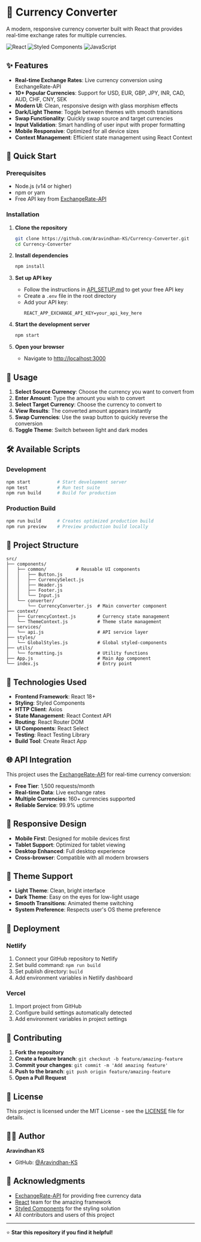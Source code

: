 # 💱 Currency Converter

A modern, responsive currency converter built with React that provides real-time exchange rates for multiple currencies.

![React](https://img.shields.io/badge/React-18+-61DAFB?style=flat-square&logo=react&logoColor=white)
![Styled Components](https://img.shields.io/badge/Styled--Components-DB7093?style=flat-square&logo=styled-components&logoColor=white)
![JavaScript](https://img.shields.io/badge/JavaScript-ES6+-F7DF1E?style=flat-square&logo=javascript&logoColor=black)

## ✨ Features

- **Real-time Exchange Rates**: Live currency conversion using ExchangeRate-API
- **10+ Popular Currencies**: Support for USD, EUR, GBP, JPY, INR, CAD, AUD, CHF, CNY, SEK
- **Modern UI**: Clean, responsive design with glass morphism effects
- **Dark/Light Theme**: Toggle between themes with smooth transitions
- **Swap Functionality**: Quickly swap source and target currencies
- **Input Validation**: Smart handling of user input with proper formatting
- **Mobile Responsive**: Optimized for all device sizes
- **Context Management**: Efficient state management using React Context

## 🚀 Quick Start

### Prerequisites
- Node.js (v14 or higher)
- npm or yarn
- Free API key from [ExchangeRate-API](https://app.exchangerate-api.com/sign-up)

### Installation

1. **Clone the repository**
   ```bash
   git clone https://github.com/Aravindhan-KS/Currency-Converter.git
   cd Currency-Converter
   ```

2. **Install dependencies**
   ```bash
   npm install
   ```

3. **Set up API key**
   - Follow the instructions in [API_SETUP.md](./API_SETUP.md) to get your free API key
   - Create a `.env` file in the root directory
   - Add your API key:
     ```
     REACT_APP_EXCHANGE_API_KEY=your_api_key_here
     ```

4. **Start the development server**
   ```bash
   npm start
   ```

5. **Open your browser**
   - Navigate to [http://localhost:3000](http://localhost:3000)

## 🎯 Usage

1. **Select Source Currency**: Choose the currency you want to convert from
2. **Enter Amount**: Type the amount you wish to convert
3. **Select Target Currency**: Choose the currency to convert to
4. **View Results**: The converted amount appears instantly
5. **Swap Currencies**: Use the swap button to quickly reverse the conversion
6. **Toggle Theme**: Switch between light and dark modes

## 🛠️ Available Scripts

### Development
```bash
npm start          # Start development server
npm test           # Run test suite
npm run build      # Build for production
```

### Production Build
```bash
npm run build      # Creates optimized production build
npm run preview    # Preview production build locally
```

## 📁 Project Structure

```
src/
├── components/
│   ├── common/           # Reusable UI components
│   │   ├── Button.js
│   │   ├── CurrencySelect.js
│   │   ├── Header.js
│   │   ├── Footer.js
│   │   └── Input.js
│   └── converter/
│       └── CurrencyConverter.js  # Main converter component
├── context/
│   ├── CurrencyContext.js        # Currency state management
│   └── ThemeContext.js           # Theme state management
├── services/
│   └── api.js                    # API service layer
├── styles/
│   └── GlobalStyles.js           # Global styled-components
├── utils/
│   └── formatting.js             # Utility functions
├── App.js                        # Main App component
└── index.js                      # Entry point
```

## 🔧 Technologies Used

- **Frontend Framework**: React 18+
- **Styling**: Styled Components
- **HTTP Client**: Axios
- **State Management**: React Context API
- **Routing**: React Router DOM
- **UI Components**: React Select
- **Testing**: React Testing Library
- **Build Tool**: Create React App

## 🌐 API Integration

This project uses the [ExchangeRate-API](https://exchangerate-api.com/) for real-time currency conversion:

- **Free Tier**: 1,500 requests/month
- **Real-time Data**: Live exchange rates
- **Multiple Currencies**: 160+ currencies supported
- **Reliable Service**: 99.9% uptime

## 📱 Responsive Design

- **Mobile First**: Designed for mobile devices first
- **Tablet Support**: Optimized for tablet viewing
- **Desktop Enhanced**: Full desktop experience
- **Cross-browser**: Compatible with all modern browsers

## 🎨 Theme Support

- **Light Theme**: Clean, bright interface
- **Dark Theme**: Easy on the eyes for low-light usage
- **Smooth Transitions**: Animated theme switching
- **System Preference**: Respects user's OS theme preference

## 🚀 Deployment

### Netlify
1. Connect your GitHub repository to Netlify
2. Set build command: `npm run build`
3. Set publish directory: `build`
4. Add environment variables in Netlify dashboard

### Vercel
1. Import project from GitHub
2. Configure build settings automatically detected
3. Add environment variables in project settings

## 🤝 Contributing

1. **Fork the repository**
2. **Create a feature branch**: `git checkout -b feature/amazing-feature`
3. **Commit your changes**: `git commit -m 'Add amazing feature'`
4. **Push to the branch**: `git push origin feature/amazing-feature`
5. **Open a Pull Request**

## 📝 License

This project is licensed under the MIT License - see the [LICENSE](LICENSE) file for details.

## 👨‍💻 Author

**Aravindhan KS**
- GitHub: [@Aravindhan-KS](https://github.com/Aravindhan-KS)

## 🙏 Acknowledgments

- [ExchangeRate-API](https://exchangerate-api.com/) for providing free currency data
- [React](https://reactjs.org/) team for the amazing framework
- [Styled Components](https://styled-components.com/) for the styling solution
- All contributors and users of this project

---

⭐ **Star this repository if you find it helpful!**
